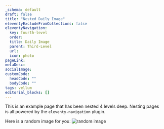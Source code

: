 ```yaml
---
_schema: default
draft: false
title: "Nested Daily Image"
eleventyExcludeFromCollections: false
eleventyNavigation:
  key: fourth-level
  order: 
  title: Daily Image
  parent: Third-Level
  url:
  icon: photo
pageLink: 
metaDesc: 
socialImage:
customCode:
  headCode: ""
  bodyCode: ""
tags: vellum
editorial_blocks: []
---
```

This is an example page that has been nested 4 levels deep. Nesting pages is all powered by the `eleventy-navigation` plugin.

Here is a random image for you: ![random image](https://picsum.photos/1920/1080)